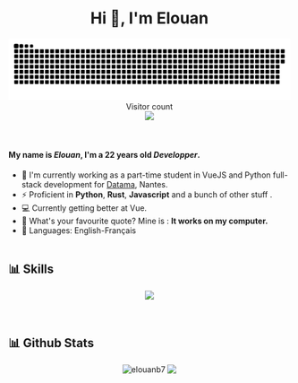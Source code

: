 <h1 align="center">Hi 👋, I'm Elouan</h1>
<p align="center"> 
  <a href=#><img src="contributions.svg"></a>
  <br>Visitor count<br>
  <img src="https://profile-counter.glitch.me/elouanb7/count.svg" />
</p>
<br/>

#### My name is *Elouan*, I'm a 22 years old *Developper*.
- 🏦 I'm currently working as a part-time student in VueJS and Python full-stack development for [Datama](https://datama.io/), Nantes. 
- ⚡ Proficient in **Python**, **Rust**, **Javascript** and a bunch of other stuff .
- 💻 Currently getting better at Vue.
- 💬 What's your favourite quote? Mine is : **It works on my computer.**
- 📖 Languages: English-Français
<br/><br/>
<h2> 📊 Skills </h2> 
<p align="center">
<img src="https://skillicons.dev/icons?i=rust,python,fastapi,django,ts,js,vue,vite,vuetify,cpp,sass,postgres,docker,gcp,git,ps,figma,discord" />
</p>
<br/>
<h2> 📊 Github Stats </h2> 
<p align="center" class="github-stats"> 
<img align=top width="400px" src="https://github-readme-streak-stats.herokuapp.com/?user=elouanb7&theme=tokyonight" alt="elouanb7"/>
<img align=top width="400px" src="https://github-readme-stats.vercel.app/api?username=elouanb7&show_icons=true&theme=tokyonight"/>
<!--     <img align=top src="https://github-readme-stats.vercel.app/api/top-langs/?username=elouanb7&layout=compact&show_icons=true&title_color=ffffff&icon_color=34abeb&text_color=daf7dc&bg_color=151515"/>
    <img align=top src="https://github-readme-stats.vercel.app/api?username=elouanb7&show_icons=true&title_color=ffffff&icon_color=34abeb&text_color=daf7dc&bg_color=151515"/> -->
</p>
